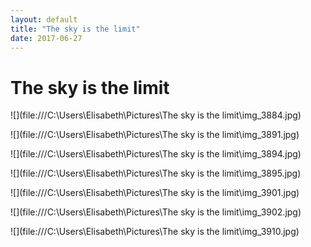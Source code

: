 ```yaml
---
layout: default
title: "The sky is the limit"
date: 2017-06-27
---
```


# The sky is the limit

![](file:///C:\\Users\Elisabeth\Pictures\The sky is the limit\img_3884.jpg)

![](file:///C:\\Users\Elisabeth\Pictures\The sky is the limit\img_3891.jpg)

![](file:///C:\\Users\Elisabeth\Pictures\The sky is the limit\img_3894.jpg)

![](file:///C:\\Users\Elisabeth\Pictures\The sky is the limit\img_3895.jpg)

![](file:///C:\\Users\Elisabeth\Pictures\The sky is the limit\img_3901.jpg)

![](file:///C:\\Users\Elisabeth\Pictures\The sky is the limit\img_3902.jpg)

![](file:///C:\\Users\Elisabeth\Pictures\The sky is the limit\img_3910.jpg)

